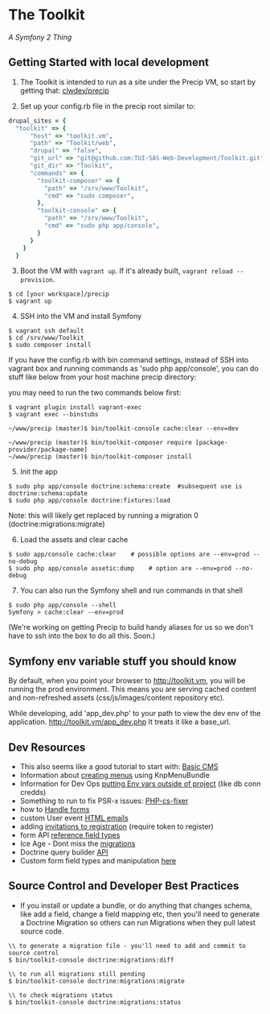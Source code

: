 # The Toolkit
_A Symfony 2 Thing_

## Getting Started with local development

1. The Toolkit is intended to run as a site under the Precip VM, so start by getting that:
[clwdev/precip](https://github.com/clwdev/precip)

2. Set up your config.rb file in the precip root similar to:
```ruby
drupal_sites = {
  "toolkit" => {
      "host" => "toolkit.vm",
      "path" => "Toolkit/web",
      "drupal" => "false",
      "git_url" => "git@github.com:TUI-SAS-Web-Development/Toolkit.git",
      "git_dir" => "Toolkit",
      "commands" => {
        "toolkit-composer" => {
          "path" => "/srv/www/Toolkit",
          "cmd" => "sudo composer",
        },
        "toolkit-console" => {
          "path" => "/srv/www/Toolkit",
          "cmd" => "sudo php app/console",
        }
      }
    }
  }
```

3. Boot the VM with `vagrant up`. If it's already built, `vagrant reload --provision`.
```
$ cd [your workspace]/precip
$ vagrant up
```

4. SSH into the VM and install Symfony
```
$ vagrant ssh default
$ cd /srv/www/Toolkit
$ sudo composer install
```


If you have the config.rb with bin command settings,
instead of SSH into vagrant box and running commands as 'sudo php app/console',
you can do stuff like below from your host machine precip directory:

you may need to run the two commands below first:
```
$ vagrant plugin install vagrant-exec
$ vagrant exec --binstubs
```


```
~/www/precip (master)$ bin/toolkit-console cache:clear --env=dev

~/www/precip (master)$ bin/toolkit-composer require [package-provider/package-name]
~/www/precip (master)$ bin/toolkit-composer install
```

5. Init the app
```
$ sudo php app/console doctrine:schema:create  #subsequent use is doctrine:schema:update
$ sudo php app/console doctrine:fixtures:load
```

Note: this will likely get replaced by running a migration 0 (doctrine:migrations:migrate)

6. Load the assets and clear cache
```
$ sudo app/console cache:clear    # possible options are --env=prod --no-debug
$ sudo php app/console assetic:dump    # option are --env=prod --no-debug
```

7. You can also run the Symfony shell and run commands in that shell
```
$ sudo php app/console --shell
Symfony > cache:clear --env=prod
```

(We're working on getting Precip to build handy aliases for us so we don't have to ssh into the box to do all this. Soon.)

## Symfony env variable stuff you should know

By default, when you point your browser to http://toolkit.vm, you will be running the prod environment.
This means you are serving cached content and non-refreshed assets (css/js/images/content repository etc).

While developing, add 'app_dev.php' to your path to view the dev env of the application. http://toolkit.vm/app_dev.php
It treats it like a base_url.

## Dev Resources
* This also seems like a good tutorial to start with: [Basic CMS](http://symfony.com/doc/master/cmf/tutorial/introduction.html)
* Information about [creating menus](http://symfony.com/doc/current/bundles/KnpMenuBundle/index.html) using KnpMenuBundle
* Information for Dev Ops [putting Env vars outside of project](http://symfony.com/doc/current/cookbook/configuration/external_parameters.html) (like db conn credds)
* Something to run to fix PSR-x issues: [PHP-cs-fixer](https://github.com/FriendsOfPHP/PHP-CS-Fixer)
* how to [Handle forms](http://symfony.com/doc/current/best_practices/forms.html)
* custom User event [HTML emails](https://github.com/TUI-SAS-Web-Development/Toolkit/tree/Sym2-core-only)
* adding [invitations to registration](https://github.com/FriendsOfSymfony/FOSUserBundle/blob/master/Resources/doc/adding_invitation_registration.md) (require token to register)
* form API [reference field types](http://symfony.com/doc/current/reference/forms/types.html)
* Ice Age - Dont miss the [migrations](http://symfony.com/doc/current/bundles/DoctrineMigrationsBundle/index.html)
* Doctrine query builder [API](http://doctrine-orm.readthedocs.org/en/latest/reference/query-builder.html)
* Custom form field types and manipulation [here](http://symfony.com/doc/current/cookbook/form/data_transformers.html)

## Source Control and Developer Best Practices
* If you install or update a bundle, or do anything that changes schema, like add a field, change a field mapping etc,
then you'll need to generate a Doctrine Migration so others can run Migrations when they pull latest source code.
```
\\ to generate a migration file - you'll need to add and commit to source control
$ bin/toolkit-console doctrine:migrations:diff

\\ to run all migrations still pending
$ bin/toolkit-console doctrine:migrations:migrate

\\ to check migrations status
$ bin/toolkit-console doctrine:migrations:status
```

